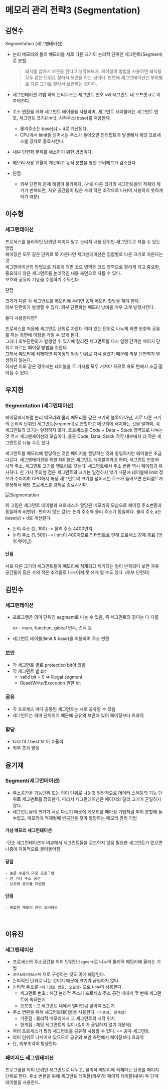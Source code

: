 # 메모리 관리 전략3 (Segmentation)

## 김현수

Segmentation (세그멘테이션)

- 논리 메모리와 물리 메모리를 서로 다른 크기의 논리적 단위인 세그먼트(Segment)로 분할. 
  
  > 돼지를 잡아서 보관을 한다고 생각해보자. 페이징의 방법을 사용하면 돼지를 모두 같은 단위로 잘라서 보관을 하는 것이다. 반면에 세그먼테이션은 부위별로 다른 크기로 잘라서 보관하는 것이다.
- 세그먼테이션 기법 하의 논리주소는 세그번트 번호 s와 세그먼트 내 오프셋 d로 이루어진다.
- 주소 변환을 위해 세그먼트 테이블을 사용하며, 세그먼트 테이블에는 세그먼트 번호, 세그먼트 크기(limit), 시작주소(base)를 저장한다.
	- 물리주소는 base[s] + d로 계산된다.
	- CPU에서 limit을 넘어서는 주소가 들어오면 인터럽트가 발생해서 해당 프로세스를 강제로 종료시킨다.
- 내부 단편화 문제를 해소하기 위한 방법이다.
- 메모리 사용 효율이 개선되고 동적 분할을 통한 오버헤드가 감소한다.
- 단점
	- 외부 단편화 문제 해결이 불가하다. (서로 다른 크기의 세그먼트들의 적재와 제거가 반복되면, 자유 공간들이 많은 수의 작은 조각으로 나뉘어 사용하지 못하게 되기 때문)

## 이수형

### 세그멘테이션

프로세스를 물리적인 단위인 페이지 말고 논리적 내용 단위인 세그먼트로 자를 수 있는 방법<br/>
페이징은 모두 같은 단위로 쭉 자른다면 세그멘테이션은 집합별로 다른 크기로 자른다는것<br/>
세그먼테이션의 방법으로 자르게 되면 코드 영역은 코드 영역으로 잘리게 되고 중요한, 중요하지 않은 세그먼트를 논리적인 내용 측면으로 자를 수 있다.<br/>
보호와 공유의 기능을 수행하기 쉬워진다

단점

크기가 다른 각 세그먼트를 메모리에 두려면 동적 메모리 할당을 해야 한다. <br/>
외부 단편화가 발생할 수 있다. 외부 단편화는 메모리 낭비를 매우 크게 발생시킨다.<br/>

둘다 사용한다면?

프로세스를 처음에 세그먼트 단위로 자른다 의미 있는 단위로 나누게 되면 보호와 공유를 하는 측면에 이점을 가질 수 있게 된다. <br/>
그러나 외부단편화가 발생할 수 있기에 잘라진 세그먼트를 다시 일정 간격인 페이지 단위로 자르는 페이징 방법을 취한다. <br/>
그래서 메모리에 적재하면 페이징의 일정 단위로 다시 잘렸기 때문에 외부 단편화가 발생하지 않는다. <br/>
하지만 이와 같은 경우에는 테이블을 두 가지를 모두 거쳐야 하므로 속도 면에서 조금 떨어질 수 있다.

## 우지현

### Segmentation (세그멘테이션)

페이징에서처럼 논리 메모리와 물리 메모리를 같은 크기의 블록이 아닌, 서로 다른 크기의 논리적 단위인 세그먼트(segment)로 분할하고 메모리에 배치하는 것을 말하며, 각 세그먼트의 크기는 일정하지 않다. 프로세스를 Code + Data + Stack 영역으로 나누는 것 역시 세그멘케이션의 모습이다. 물론 Code, Data, Stack 각각 내부에서 더 작은 세그먼트로 나눌 수도 있다.

세그먼트를 메모리에 할당하는 것은 페이지를 할당하는 것과 동일하지만 테이블은 조금 다르다. 세그멘테이션을 위한 테이블은 세그먼트 테이블이라고 하며, 세그먼트 번호와 시작 주소, 세그먼트 크기를 엔트리로 갖는다. 세그먼트에서 주소 변환 역시 페이징과 유사하다. 한 가지 주의할 점은 세그먼트의 크기는 일정하지 않기 때문에 테이블에 limit 정보가 주어지며 CPU에서 해당 세그먼트의 크기를 넘어서는 주소가 들어오면 인터럽트가 발생해서 해당 프로세스를 강제로 종료시킨다.

![Segmentation](https://user-images.githubusercontent.com/34755287/57119448-47043400-6da5-11e9-95da-91cb808de992.png)

위 그림은 세그먼트 테이블과 프로세스가 할당된 메모리의 모습으로 페이징 주소변환과 동일하게 d(변위 : 변하지 않는 값)는 논리 주소와 물리 주소가 동일하다. 물리 주소 a는 base[s] + d로 계산된다.

- 논리 주소 (2, 100) -> 물리 주소 4400번지
- 논리 주소 (1, 500) -> limit이 400이므로 인터럽트로 인해 프로세스 강제 종료 (범위 벗어남)

#### 단점

서로 다른 크기의 세그먼트들이 메모리에 적재되고 제거되는 일이 반복되다 보면 자유 공간들이 많은 수의 작은 조각들로 나누어져 못 쓰게 될 수도 있다. (외부 단편화)

## 김민수

### 세그멘테이션

- 프로그램은 의미 단위인 segment로 나눌 수 있음, 즉 세그먼트의 길이는 다 다름

  ex - main, function, global 변수, 스택 등

- 세그먼트 테이블(limit & base)을 이용하여 주소 변환

### 보안

- 각 세그먼트 별로 protection bit이 있음
- 각 세그먼트 별 bit
  - valid bit = 0   => illegal segment
  - Read/Write/Execution 권한 bit

### 공유

- 각 프로세스 마다 공통된 세그먼트는 서로 공유할 수 있음
- 세그먼트는 의미 단위이기 때문에 공유와 보안에 있어 페이징보다 효과적

### 할당

- first fit / best fit 이 효율적
- 외부 조각 발생


## 윤기재

### Segment(세그먼테이션)
- 주소공간을 기능단위 또는 의미 단위로 나눈것 일반적으로 데이터 스택등의 기능 단위로 세그멘트를 정의한다. 따라서 세그먼테이션은
페이지와 달리 크기가 균일하지 않다.
- 세그먼트들의 크기가 서로 다르기 때문에 메모리를 페이징 기법처럼 미리 분할해 둘수없고, 메모리에 적재될때 빈공간을 찾아 할당하는 메모리 관리 기법


#### 가상 메모리 세그먼테이션
-단순 세그먼테이션과 비교해서 세그먼트들을 로드하지 않음
필요한 세그먼트가 있으면 나중에 자동적으로 불러들어짐

  #### 장점
    - 높은 수준의 다중 프로그램
    - 큰 가상 주소 공간
    - 보호와 공유를 지원함
  #### 단점
    - 복잡한 메모리 관리 오버헤드

<br>

## 이유진
### 세그멘테이션
- 프로세스의 주소공간을 의미 단위인 `Segment`로 나누어 물리적 메모리에 올리는 기법
- `코드&데이터&스택` 으로 구성하는 것도 이에 해당된다.
- 논리적인 단위로 나눈 것이기 때문에 크기가 균일하지 않다.
- 논리적 주소를 `<세그먼트 번호, 오프셋>` 으로 나누어 사용한다.
	- 세그먼트 번호 : 해당 논리적 주소가 프로세스 주소 공간 내에서 몇 번째 세그먼트에 속하는지
	- 오프셋 : 그 세그먼트 내에서 얼마만큼 떨어져 있는지
- 주소 변환을 위해 세그먼트테이블을 사용한다. `(기준점, 한계점)`
	- 기준점 : 물리적 메모리에서 그 세그먼트의 시작 위치
	- 한계점 : 해당 세그먼트의 길이 (길이가 균일하지 않기 때문에)
- 여러 프로세스가 특정 세그먼트를 공유해 사용할 수 있다. == 공유 세그먼트
- 의미 단위로 나뉘어져 있으므로 공유와 보안 측면에서 페이징보다 효과적
- 단, 외부조각이 발생한다.

### 페이지드 세그멘테이션
프로그램을 의미 단위인 세그먼트로 나누고, 물리적 메모리에 적재하는 단위를 페이지 단위로 한다. 주소 변환을 위해 세그먼트 테이블(외부)와 페이지 테이블(내부) 두 단계 테이블을 사용한다.
